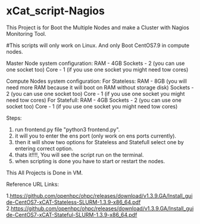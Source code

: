 # xCat_script-Nagios
This Project is for Boot the Multiple Nodes and make a Cluster with Nagios Monitoring Tool.

#This scripts will only work on Linux.
And only Boot CentOS7.9 in compute nodes.

Master Node system configuration:
RAM - 4GB
Sockets - 2 (you can use one socket too)
Core - 1 (if you use one socket you might need tow cores)

Compute Nodes system configuration:
  For Stateless:
    RAM - 8GB (you will need more RAM because it will boot on RAM without storage disk)
    Sockets - 2 (you can use one socket too)
    Core - 1 (if you use one socket you might need tow cores)
  For Statefull:
    RAM - 4GB
    Sockets - 2 (you can use one socket too)
    Core - 1 (if you use one socket you might need tow cores)

Steps:
1.  run frontend.py file "python3 frontend.py".
2.  it will you to enter the ens port (only work on ens ports currently).
3.  then it will show two options for Stateless and Statefull select one by entering correct option.
4.  thats it!!!!, You will see the script run on the terminal.
5.  when scripting is done you have to start or restart the nodes.

This All Projects is Done in VM.


Reference URL Links:

1.https://github.com/openhpc/ohpc/releases/download/v1.3.9.GA/Install_guide-CentOS7-xCAT-Stateless-SLURM-1.3.9-x86_64.pdf
2.https://github.com/openhpc/ohpc/releases/download/v1.3.9.GA/Install_guide-CentOS7-xCAT-Stateful-SLURM-1.3.9-x86_64.pdf
